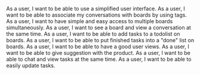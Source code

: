 As a user, I want to be able to use a simplified user interface.
As a user, I want to be able to associate my conversations with
boards by using tags.
As a user, I want to have simple and easy access to multiple boards simultaneously.
As a user, I want to see a board and view a conversation at the same time.
As a user, I want to be able to add tasks to a todolist on boards.
As a user, I want to be able to put finished tasks into a "done" list on boards.
As a user, I want to be able to have a good user views.
As a user, I want to be able to give suggestion with the product.
As a user, I want to be able to chat and view tasks at the same time.
As a user, I want to be able to easily update tasks.
